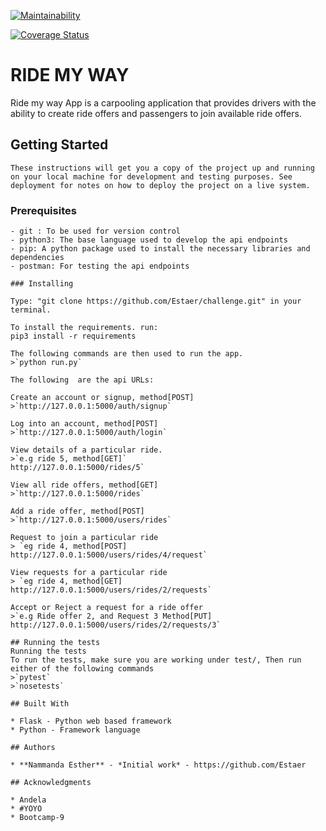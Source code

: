 [![Maintainability](https://api.codeclimate.com/v1/badges/24e74ab4656aa8f45200/maintainability)](https://codeclimate.com/github/Estaer/challenge3/maintainability)

[![Coverage Status](https://coveralls.io/repos/github/Estaer/challenge3/badge.svg?branch=master)](https://coveralls.io/github/Estaer/challenge3?branch=master)

# RIDE MY WAY
Ride my way App is a carpooling application that provides drivers with the ability to create ride offers
and passengers to join available ride offers.

## Getting Started
`These instructions will get you a copy of the project up and running on your local machine for development and testing purposes. See deployment for notes on how to deploy the project on a live system.`

### Prerequisites
```
- git : To be used for version control
- python3: The base language used to develop the api endpoints
- pip: A python package used to install the necessary libraries and dependencies
- postman: For testing the api endpoints

### Installing

Type: "git clone https://github.com/Estaer/challenge.git" in your terminal.

To install the requirements. run:
pip3 install -r requirements

The following commands are then used to run the app.
>`python run.py`

The following  are the api URLs:

Create an account or signup, method[POST]
>`http://127.0.0.1:5000/auth/signup`

Log into an account, method[POST]
>`http://127.0.0.1:5000/auth/login`

View details of a particular ride. 
>`e.g ride 5, method[GET]`
http://127.0.0.1:5000/rides/5`

View all ride offers, method[GET]
>`http://127.0.0.1:5000/rides`

Add a ride offer, method[POST]
>`http://127.0.0.1:5000/users/rides`

Request to join a particular ride 
> `eg ride 4, method[POST]
http://127.0.0.1:5000/users/rides/4/request`

View requests for a particular ride 
> `eg ride 4, method[GET]
http://127.0.0.1:5000/users/rides/2/requests`

Accept or Reject a request for a ride offer 
>`e.g Ride offer 2, and Request 3 Method[PUT]
http://127.0.0.1:5000/users/rides/2/requests/3`

## Running the tests
Running the tests
To run the tests, make sure you are working under test/, Then run either of the following commands
>`pytest`
>`nosetests`

## Built With

* Flask - Python web based framework
* Python - Framework language

## Authors

* **Nammanda Esther** - *Initial work* - https://github.com/Estaer

## Acknowledgments

* Andela 
* #YOYO
* Bootcamp-9

